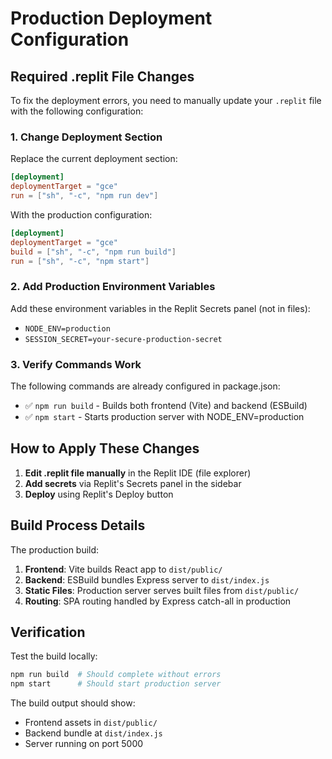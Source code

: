 # Production Deployment Configuration

## Required .replit File Changes

To fix the deployment errors, you need to manually update your `.replit` file with the following configuration:

### 1. Change Deployment Section
Replace the current deployment section:
```toml
[deployment]
deploymentTarget = "gce"
run = ["sh", "-c", "npm run dev"]
```

With the production configuration:
```toml
[deployment]
deploymentTarget = "gce"
build = ["sh", "-c", "npm run build"]
run = ["sh", "-c", "npm start"]
```

### 2. Add Production Environment Variables
Add these environment variables in the Replit Secrets panel (not in files):
- `NODE_ENV=production`
- `SESSION_SECRET=your-secure-production-secret`

### 3. Verify Commands Work
The following commands are already configured in package.json:
- ✅ `npm run build` - Builds both frontend (Vite) and backend (ESBuild)
- ✅ `npm start` - Starts production server with NODE_ENV=production

## How to Apply These Changes

1. **Edit .replit file manually** in the Replit IDE (file explorer)
2. **Add secrets** via Replit's Secrets panel in the sidebar
3. **Deploy** using Replit's Deploy button

## Build Process Details

The production build:
1. **Frontend**: Vite builds React app to `dist/public/`
2. **Backend**: ESBuild bundles Express server to `dist/index.js`
3. **Static Files**: Production server serves built files from `dist/public/`
4. **Routing**: SPA routing handled by Express catch-all in production

## Verification

Test the build locally:
```bash
npm run build  # Should complete without errors
npm start      # Should start production server
```

The build output should show:
- Frontend assets in `dist/public/`
- Backend bundle at `dist/index.js`
- Server running on port 5000